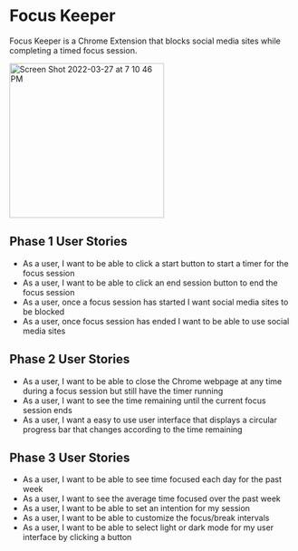 # Focus Keeper

Focus Keeper is a Chrome Extension that blocks social media sites while completing a timed focus session.

<img width="273" alt="Screen Shot 2022-03-27 at 7 10 46 PM" src="https://user-images.githubusercontent.com/98232527/160314834-ef916f7f-d425-4874-91e3-7290507860af.png">

## Phase 1 User Stories
- As a user, I want to be able to click a start button to start a timer for the focus session
- As a user, I want to be able to click an end session button to end the focus session
- As a user, once a focus session has started I want social media sites to be blocked
- As a user, once focus session has ended I want to be able to use social media sites

## Phase 2 User Stories
- As a user, I want to be able to close the Chrome webpage at any time during a focus session but still have the timer running
- As a user, I want to see the time remaining until the current focus session ends
- As a user, I want a easy to use user interface that displays a circular progress bar that changes according to the time remaining 

## Phase 3 User Stories
- As a user, I want to be able to see time focused each day for the past week
- As a user, I want to see the average time focused over the past week
- As a user, I want to be able to set an intention for my session
- As a user, I want to be able to customize the focus/break intervals
- As a user, I want to be able to select light or dark mode for my user interface by clicking a button
